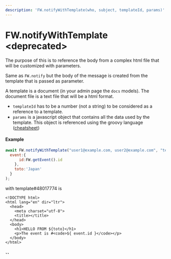 ```yaml
---
description: 'FW.notifyWithTemplate(who, subject, templateId, params)'
---
```


# FW.notifyWithTemplate &lt;deprecated&gt;

The purpose of this is to reference the body from a complex html file that will be customized with parameters.

Same as `FW.notify` but the body of the message is created from the template that is passed as parameter.

A template is a document \(in your admin page the `docs` models\). The document file is a text file that will be a html format.

* `templateId` has to be a number \(not a string\) to be considered as a reference to a template.
* `params` is a javascript object that contains all the data used by the template. This object is referenced using the groovy language \([cheatsheet](https://www.playframework.com/documentation/1.5.x/cheatsheet/templates)\)

#### Example

```javascript
await FW.notifyWithTemplate("user1@example.com, user2@example.com", "test template", 48017774, {
  event:{
      id:FW.getEvent().id
    },
    toto:'Japan'
  }
);
```

with template\#48017774 is

```markup
<!DOCTYPE html>
<html lang="en" dir="ltr">
  <head>
    <meta charset="utf-8">
    <title></title>
  </head>
  <body>
  	<h1>HELLO FROM ${toto}</h1>
    <p>The event is #<code>${ event.id }</code></p>
  </body>
</html>
```

###  ``

